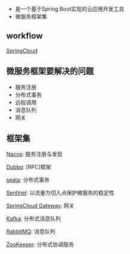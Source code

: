 - 是一个基于Spring Boot实现的云应用开发工具
- 微服务框架集

## workflow

[SpringCloud](SpringCloud_Workflow.md)

## 微服务框架要解决的问题

- 服务注册
- 分布式事务
- 远程调用
- 消息队列
- 网关

## 框架集

[Nacos](Nacos.md): 服务注册与发现

[Dubbo](Dubbo.md): [RPC]框架

[seata](Seata.md): 分布式事务

[Sentinel](Sentinel.md): 以流量为切入点保护微服务的稳定性

[SpringCloud Gateway](SpringGateway.md): 网关

[Kafka](Kafka.md): 分布式消息队列

[RabbitMQ](RabbitMQ.md): 消息队列

[ZooKeeper](ZooKeeper.md): 分布式协调服务
